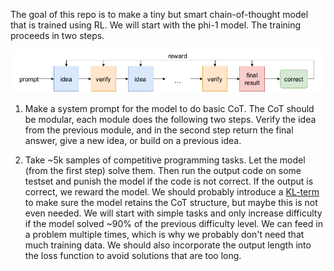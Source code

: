 The goal of this repo is to make a tiny but smart chain-of-thought model that is trained using RL. We will start with the phi-1 model. The training proceeds in two steps.

![Chain of thoug](sources/CoT.png)

1) Make a system prompt for the model to do basic CoT. The CoT should be modular, each module does the following two steps. Verify the idea from the previous module, and in the second step return the final answer, give a new idea, or build on a previous idea.

2) Take ~5k samples of competitive programming tasks. Let the model (from the first step) solve them. Then run the output code on some testset and punish the model if the code is not correct. If the output is correct, we reward the model. We should probably introduce a [KL-term](https://arxiv.org/pdf/2009.01325) to make sure the model retains the CoT structure, but maybe this is not even needed. We will start with simple tasks and only increase difficulty if the model solved ~90% of the previous difficulty level. We can feed in a problem multiple times, which is why we probably don't need that much training data. We should also incorporate the output length into the loss function to avoid solutions that are too long.
